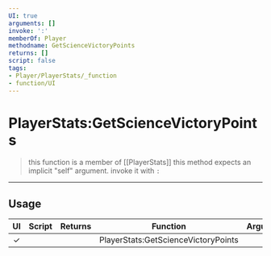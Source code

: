 ```yaml
---
UI: true
arguments: []
invoke: ':'
memberOf: Player
methodname: GetScienceVictoryPoints
returns: []
script: false
tags:
- Player/PlayerStats/_function
- function/UI
---
```

# PlayerStats:GetScienceVictoryPoints
> this function is a member of [[PlayerStats]]
> this method expects an implicit "self" argument. invoke it with `:`
-----
## Usage
|  UI | Script | Returns | Function | Arguments |
|:---:|:------:|-------:|:--------:|:---------|
|✓| ||PlayerStats:GetScienceVictoryPoints||
